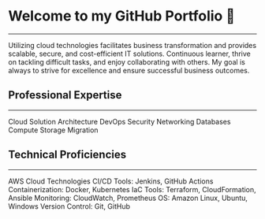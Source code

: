 # Welcome to my GitHub Portfolio 👋
---
Utilizing cloud technologies facilitates business transformation and provides scalable, secure, and cost-efficient IT solutions. Continuous learner, thrive on tackling difficult tasks, and enjoy collaborating with others. My goal is always to strive for excellence and ensure successful business outcomes.

## Professional Expertise
---
Cloud Solution Architecture  DevOps  Security  Networking  Databases  Compute  Storage  Migration

## Technical Proficiencies
---
AWS Cloud Technologies
CI/CD Tools: Jenkins, GitHub Actions	                     Containerization: Docker, Kubernetes
IaC Tools: Terraform, CloudFormation, Ansible                Monitoring: CloudWatch, Prometheus
OS: Amazon Linux, Ubuntu, Windows        	                      Version Control: Git, GitHub
